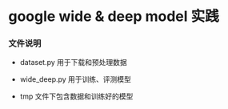# google wide & deep model 实践

### 文件说明

- dataset.py 用于下载和预处理数据

- wide_deep.py 用于训练、评测模型

- tmp 文件下包含数据和训练好的模型
